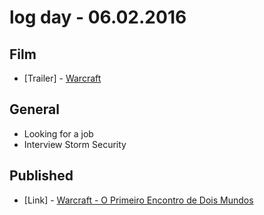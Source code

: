 # log day - 06.02.2016

## Film

- \[Trailer\] - [Warcraft](https://www.youtube.com/watch?v=jvtZ66ELxLo)


## General 

- Looking for a job
- Interview Storm Security


## Published

- \[Link\] - [Warcraft - O Primeiro Encontro de Dois Mundos](http://imhomovies.com.br/opinions/em-cartaz/warcraft/)
